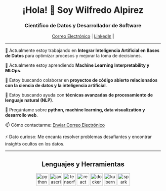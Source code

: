 <h1 align="center">¡Hola! 👋 Soy Wilfredo Alpirez</h1>
<h3 align="center">Científico de Datos y Desarrollador de Software</h3>

<p align="center">
  <a href="mailto:WilfredoAlpirez@gmail.com">Correo Electrónico</a> |
  <a href="www.linkedin.com/in/wilfredo-alpirez-835210197">LinkedIn</a> |
</p>

---

🔭 Actualmente estoy trabajando en **Integrar Inteligencia Artificial en Bases de Datos** para optimizar procesos y mejorar la toma de decisiones.

🌱 Actualmente estoy aprendiendo **Machine Learning Interpretability y MLOps**.

👯 Estoy buscando colaborar en **proyectos de código abierto relacionados con la ciencia de datos y la inteligencia artificial**.

🤝 Estoy buscando ayuda con **técnicas avanzadas de procesamiento de lenguaje natural (NLP)**.

💬 Pregúntame sobre **python, machine learning, data visualization y desarrollo web**.

📫 Cómo contactarme: [Enviar Correo Electrónico](mailto:Wilfredoalpirez@gmail.com)

⚡ Dato curioso: Me encanta resolver problemas desafiantes y encontrar insights ocultos en los datos.

---

<h2 align="center">Lenguajes y Herramientas</h2>

<p align="center">
  <img src="https://www.vectorlogo.zone/logos/python/python-icon.svg" alt="python" width="40" height="40"/>
  <img src="https://www.vectorlogo.zone/logos/javascript/javascript-icon.svg" alt="javascript" width="40" height="40"/>
  <img src="https://www.vectorlogo.zone/logos/tensorflow/tensorflow-icon.svg" alt="tensorflow" width="40" height="40"/>
  <img src="https://www.vectorlogo.zone/logos/reactjs/reactjs-icon.svg" alt="react" width="40" height="40"/>
  <img src="https://www.vectorlogo.zone/logos/docker/docker-icon.svg" alt="docker" width="40" height="40"/>
  <img src="https://www.vectorlogo.zone/logos/kubernetes/kubernetes-icon.svg" alt="kubernetes" width="40" height="40"/>
  <img src="https://www.vectorlogo.zone/logos/apache_spark/apache_spark-icon.svg" alt="spark" width="40" height="40"/>
</p>

